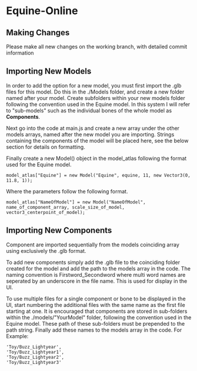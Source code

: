 # Equine-Online

## Making Changes

Please make all new changes on the working branch, with detailed commit information

## Importing New Models 

In order to add the option for a new model, you must first import the .glb files for this model. Do this in the ./Models folder, and create a new folder named after your model. Create subfolders within your new models folder following the convention used in the Equine model. In this system I will refer to "sub-models" such as the individual bones of the whole model as **Components**.

Next go into the code at main.js and create a new array under the other models arrays, named after the new model you are importing. Strings containing the components of the model will be placed here, see the below section for details on formatting.

Finally create a new Model() object in the model_atlas following the format used for the Equine model.

```
model_atlas["Equine"] = new Model("Equine", equine, 11, new Vector3(0, 11.8, 1));
```
Where the parameters follow the following format.
```
model_atlas["NameOfModel"] = new Model("NameOfModel", name_of_component_array, scale_size_of_model, vector3_centerpoint_of_model);
```

## Importing New Components

Component are imported sequentially from the models coinciding array using exclusively the .glb format.

To add new components simply add the .glb file to the coinciding folder created for the model and add the path to the models array in the code. The naming convention is Firstword_Secondword where multi word names are seperated by an underscore in the file name. This is used for display in the UI.

To use multiple files for a single component or bone to be displayed in the UI, start numbering the additional files with the same name as the first file starting at one. It is encouraged that components are stored in sub-folders within the ./models/"YourModel" folder, following the convention used in the Equine model. These path of these sub-folders must be prepended to the path string. Finally add these names to the models array in the code. For Example:
```
'Toy/Buzz_Lightyear',
'Toy/Buzz_Lightyear1',
'Toy/Buzz_Lightyear2',
'Toy/Buzz_Lightyear3'
```



